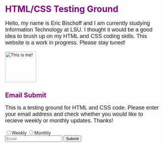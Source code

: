 <!doctype html>
<html class="no-js" lang="en">
<style>
  .purple-text {
    color: purple
  }
  h1-2{
    font-size: 28px;
    font-family: sans-serif;
  }
  p{
    font-size: 18px;
    font-family:sans-serif;
  }
  .smaller-image {
    width: 100px;
  }
</style>
<head><title>Eric HTML/CSS Test Ground</title></head>
<body>
<h1 class="purple-text">HTML/CSS Testing Ground</h1>
  <p>Hello, my name is Eric Bischoff and I am currently studying Information Technology at LSU. I thought it would be a good idea to brush up on my HTML and CSS coding skills. This website is a work in progress. Please stay tuned!</p>
  <a href="#"><img class="smaller-image" src="https://user-images.githubusercontent.com/46656070/52315868-69d9a480-297e-11e9-85bd-a14155032bf0.png" alt="This is me!"></a>

<h2 class="purple-text">Email Submit</h2>
  <p>This is a testing ground for HTML and CSS code. Please enter your email address and check whether you would like to recieve weekly or monthly updates. Thanks!</p>
  <label><input type="radio" name="Email_updates">Weekly</label>  
  <label><input type="radio" name="Email_updates">Monthly</label>
  <form action="/submit-email">
    <input type="text" placeholder="Email" required>
    <button type="submit">Submit</button>
    </form>
</body>
</html> 
